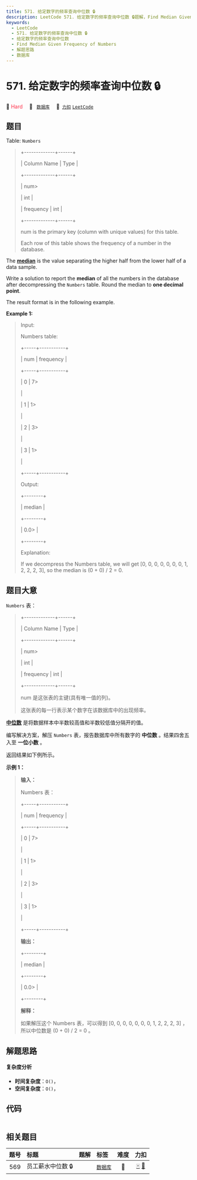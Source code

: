 ```yaml
---
title: 571. 给定数字的频率查询中位数 🔒
description: LeetCode 571. 给定数字的频率查询中位数 🔒题解，Find Median Given Frequency of Numbers，包含解题思路、复杂度分析以及完整的 JavaScript 代码实现。
keywords:
  - LeetCode
  - 571. 给定数字的频率查询中位数 🔒
  - 给定数字的频率查询中位数
  - Find Median Given Frequency of Numbers
  - 解题思路
  - 数据库
---
```


# 571. 给定数字的频率查询中位数 🔒

🔴 <font color=#ff334b>Hard</font>&emsp; 🔖&ensp; [`数据库`](/tag/database.md)&emsp; 🔗&ensp;[`力扣`](https://leetcode.cn/problems/find-median-given-frequency-of-numbers) [`LeetCode`](https://leetcode.com/problems/find-median-given-frequency-of-numbers)

## 题目

Table: `Numbers`

> 
> 
> 
> 
> 
> +-------------+------+
> 
> | Column Name | Type |
> 
> +-------------+------+
> 
> | num> 
> > 
>  | int  |
> 
> | frequency   | int  |
> 
> +-------------+------+
> 
> num is the primary key (column with unique values) for this table.
> 
> Each row of this table shows the frequency of a number in the database.
> 
> 



The [**median**](https://en.wikipedia.org/wiki/Median) is the value separating
the higher half from the lower half of a data sample.

Write a solution to report the **median** of all the numbers in the database
after decompressing the `Numbers` table. Round the median to **one decimal
point**.

The result format is in the following example.



**Example 1:**

> Input: 
> 
> Numbers table:
> 
> +-----+-----------+
> 
> | num | frequency |
> 
> +-----+-----------+
> 
> | 0   | 7> 
> > 
>  |
> 
> | 1   | 1> 
> > 
>  |
> 
> | 2   | 3> 
> > 
>  |
> 
> | 3   | 1> 
> > 
>  |
> 
> +-----+-----------+
> 
> Output: 
> 
> +--------+
> 
> | median |
> 
> +--------+
> 
> | 0.0> 
> |
> 
> +--------+
> 
> Explanation: 
> 
> If we decompress the Numbers table, we will get [0, 0, 0, 0, 0, 0, 0, 1, 2, 2, 2, 3], so the median is (0 + 0) / 2 = 0.
> 
> 


## 题目大意

`Numbers` 表：

> 
> 
> 
> 
> 
> +-------------+------+
> 
> | Column Name | Type |
> 
> +-------------+------+
> 
> | num> 
> > 
>  | int  |
> 
> | frequency   | int  |
> 
> +-------------+------+
> 
> num 是这张表的主键(具有唯一值的列)。
> 
> 这张表的每一行表示某个数字在该数据库中的出现频率。



[**中位数**](https://baike.baidu.com/item/%E4%B8%AD%E4%BD%8D%E6%95%B0/3087401)
是将数据样本中半数较高值和半数较低值分隔开的值。

编写解决方案，解压 `Numbers` 表，报告数据库中所有数字的 **中位数** 。结果四舍五入至 **一位小数** 。

返回结果如下例所示。



**示例 1：**

> 
> 
> 
> 
> 
> **输入：** 
> 
> Numbers 表：
> 
> +-----+-----------+
> 
> | num | frequency |
> 
> +-----+-----------+
> 
> | 0   | 7> 
> > 
>  |
> 
> | 1   | 1> 
> > 
>  |
> 
> | 2   | 3> 
> > 
>  |
> 
> | 3   | 1> 
> > 
>  |
> 
> +-----+-----------+
> 
> **输出：**
> 
> +--------+
> 
> | median |
> 
> +--------+
> 
> | 0.0> 
> |
> 
> +--------+
> 
> **解释：**
> 
> 如果解压这个 Numbers 表，可以得到 [0, 0, 0, 0, 0, 0, 0, 1, 2, 2, 2, 3] ，所以中位数是 (0 + 0) / 2 = 0 。
> 
> 


## 解题思路

#### 复杂度分析

- **时间复杂度**：`O()`，
- **空间复杂度**：`O()`，

## 代码

```javascript

```

## 相关题目

<!-- prettier-ignore -->
| 题号 | 标题 | 题解 | 标签 | 难度 | 力扣 |
| :------: | :------ | :------: | :------ | :------: | :------: |
| 569 | 员工薪水中位数 🔒 |  |  [`数据库`](/tag/database.md) | 🔴 | [🀄️](https://leetcode.cn/problems/median-employee-salary) [🔗](https://leetcode.com/problems/median-employee-salary) |